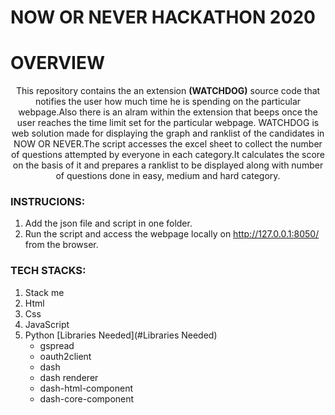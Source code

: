 # NOW OR NEVER HACKATHON 2020

# OVERVIEW

<p align="center">
This repository contains the an extension <strong>(WATCHDOG)</strong> source code that notifies the user how much time he is spending on the particular webpage.Also there is an alram within the extension that beeps once the user reaches the time limit set for the particular webpage. 
WATCHDOG is web solution made for displaying the graph and ranklist of the candidates in NOW OR NEVER.The script accesses the excel sheet to collect the number of questions attempted by everyone in each category.It calculates the score on the basis of it and prepares a ranklist to be displayed along with number of questions done in easy, medium and hard category.
</p>

### INSTRUCIONS:
1. Add the json file and script in one folder. 
2. Run the script and access the webpage locally on  http://127.0.0.1:8050/ from the browser.

### TECH STACKS:
1. Stack me
2. Html
3. Css
3. JavaScript
5. Python
 [Libraries Needed](#Libraries Needed)
     * gspread 
     * oauth2client
     * dash
     * dash renderer
     * dash-html-component
     * dash-core-component
     


